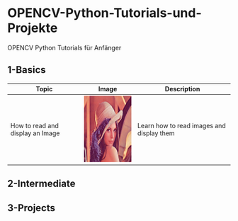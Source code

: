 # OPENCV-Python-Tutorials-und-Projekte
OPENCV Python Tutorials für Anfänger

## 1-Basics 
|  Topic        |  Image        |  Description      | 
|  ------------ | ------------  | ------------      |
|How to read and display an Image|<img src="https://github.com/ELMehdiNaor/OPENCV-Python-Tutorials-und-Projekte/blob/main/Resources/lena.png" width="150" height="150">|Learn how to read images and display them|

 
## 2-Intermediate 

## 3-Projects 
